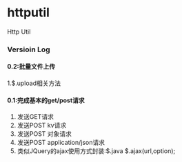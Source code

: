 # httputil
Http Util

### Versioin Log

#### 0.2:批量文件上传
1.$.upload相关方法

#### 0.1:完成基本的get/post请求
1. 发送GET请求
2. 发送POST kv请求
3. 发送POST 对象请求
4. 发送POST application/json请求
5. 类似JQuery的ajax使用方式封装:$.java
    $.ajax(url,option);
    
